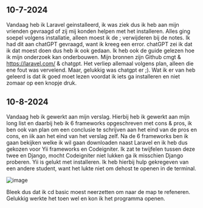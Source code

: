 ## 10-7-2024
Vandaag heb ik Laravel geinstalleerd, ik was ziek dus ik heb aan mijn vrienden gevraagd of zij mij konden helpen met het installeren. Alles ging soepel volgens installatie, alleen moest ik de ; verwijderen bij de notes. Ik had dit aan chatGPT gevraagd, want ik kreeg een error. chatGPT zei ik dat ik dat moest doen dus heb ik ook gedaan. Ik heb ook de guide gelezen hoe ik mijn onderzoek kan onderbouwen. Mijn bronnen zijn Github cmgt & https://laravel.com/ & chatgpt. Het verliep allemaal volgens plan, alleen die ene fout was vervelend. Maar, gelukkig was chatgpt er ;). Wat ik er van heb geleerd is dat ik goed moet lezen voordat ik iets ga installeren en niet zomaar op een knopje druk.

## 10-8-2024
Vandaag heb ik gewerkt aan mijn verslag. Hierbij heb ik gewerkt aan mijn long list en daarbij heb ik 6 frameworks opgeschreven met cons & pros, ik ben ook van plan om een conclusie te schrijven aan het eind van de pros en cons, en iik aan het eind van het verslag zelf. Na de 6 frameworks ben ik gaan bekijken welke ik wil gaan downloaden naast Laravel en ik heb dus gekozen voor Yii frameworks en Codeigniter. Ik zat te twijfelen tussen deze twee en Django, mocht Codeigniter niet lukken ga ik misschien Django proberen. Yii is gelukt met installeren. Ik heb hierbij hulp gekregeven van een andere student, want het lukte niet om dehost te openen in de terminal. 

![image](https://github.com/user-attachments/assets/30652e3f-cbee-4d34-8633-28daecd5c1b3)

Bleek dus dat ik cd basic moest neerzetten om naar de map te refeneren. Gelukkig werkte het toen wel en kon ik het programma openen.
